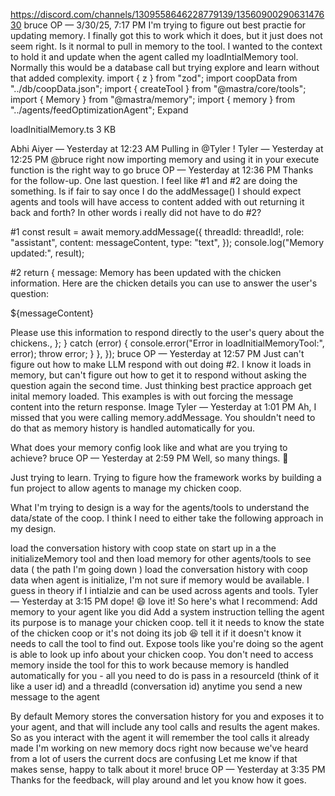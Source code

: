 https://discord.com/channels/1309558646228779139/1356090029063147630
bruce
OP
— 3/30/25, 7:17 PM
I'm trying to figure out best practie for updating memory. I finally got this to work which it does, but it just does not seem right. Is it normal to pull in memory to the tool. I wanted to the context to hold it and update when the agent called my loadIntialMemory tool. Normally this would be a database call but trying explore and learn without that added complexity.
import { z } from "zod";
import coopData from "../db/coopData.json";
import { createTool } from "@mastra/core/tools";
import { Memory } from "@mastra/memory";
import { memory } from "../agents/feedOptimizationAgent";
Expand

loadInitialMemory.ts
3 KB

Abhi Aiyer — Yesterday at 12:23 AM
Pulling in @Tyler !
Tyler — Yesterday at 12:25 PM
@bruce right now importing memory and using it in your execute function is the right way to go
bruce
OP
— Yesterday at 12:36 PM
Thanks for the follow-up. One last question. I feel like #1 and #2 are doing the something. Is if fair to say once I do the addMessage() I should expect agents and tools will have access to content added with out returning it back and forth? In other words i really did not have to do #2?

#1
const result = await memory.addMessage({
threadId: threadId!,
role: "assistant",
content: messageContent,
type: "text",
});
console.log("Memory updated:", result);

#2
return {
message: Memory has been updated with the chicken information. Here are the chicken details you can use to answer the user's question:

${messageContent}

Please use this information to respond directly to the user's query about the chickens.,
};
} catch (error) {
console.error("Error in loadInitialMemoryTool:", error);
throw error;
}
},
});
bruce
OP
— Yesterday at 12:57 PM
Just can't figure out how to make LLM respond with out doing #2. I know it loads in memory, but can't figure out how to get it to respond without asking the question again the second time. Just thinking best practice approach get inital memory loaded. This examples is with out forcing the message content into the return response.
Image
Tyler — Yesterday at 1:01 PM
Ah, I missed that you were calling memory.addMessage. You shouldn't need to do that as memory history is handled automatically for you.

What does your memory config look like and what are you trying to achieve?
bruce
OP
— Yesterday at 2:59 PM
Well, so many things. 🙂

Just trying to learn.
Trying to figure how the framework works by building a fun project to allow agents to manage my chicken coop.

What I'm trying to design is a way for the agents/tools to understand the data/state of the coop. I think I need to either take the following approach in my design.

load the conversation history with coop state on start up in a the initializeMemory tool and then load memory for other agents/tools to see data ( the path I'm going down )
load the conversation history with coop data when agent is initialize, I'm not sure if memory would be available. I guess in theory if I intialzie and can be used across agents and tools.
Tyler — Yesterday at 3:15 PM
dope! 😄 love it!
So here's what I recommend:
Add memory to your agent like you did
Add a system instruction telling the agent its purpose is to manage your chicken coop. tell it it needs to know the state of the chicken coop or it's not doing its job 😆 tell it if it doesn't know it needs to call the tool to find out.
Expose tools like you're doing so the agent is able to look up info about your chicken coop. You don't need to access memory inside the tool for this to work because memory is handled automatically for you - all you need to do is pass in a resourceId (think of it like a user id) and a threadId (conversation id) anytime you send a new message to the agent

By default Memory stores the conversation history for you and exposes it to your agent, and that will include any tool calls and results the agent makes. So as you interact with the agent it will remember the tool calls it already made
I'm working on new memory docs right now because we've heard from a lot of users the current docs are confusing
Let me know if that makes sense, happy to talk about it more!
bruce
OP
— Yesterday at 3:35 PM
Thanks for the feedback, will play around and let you know how it goes.
